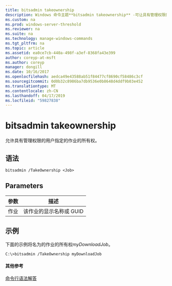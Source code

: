 ```yaml
---
title: bitsadmin takeownership
description: Windows 命令主题**bitsadmin takeownership** -可让具有管理权限的用户指定的作业的所有权。
ms.custom: na
ms.prod: windows-server-threshold
ms.reviewer: na
ms.suite: na
ms.technology: manage-windows-commands
ms.tgt_pltfrm: na
ms.topic: article
ms.assetid: ea0ce7cb-440a-498f-a3ef-8368fa43e399
author: coreyp-at-msft
ms.author: coreyp
manager: dongill
ms.date: 10/16/2017
ms.openlocfilehash: aedca49e43588ab51f84477cf8690cf58486c3cf
ms.sourcegitcommit: 0d0b32c8986ba7db9536e0b8648d4ddf9b03e452
ms.translationtype: MT
ms.contentlocale: zh-CN
ms.lasthandoff: 04/17/2019
ms.locfileid: "59827838"
---
```

# <a name="bitsadmin-takeownership"></a>bitsadmin takeownership



允许具有管理权限的用户指定的作业的所有权。

## <a name="syntax"></a>语法

```
bitsadmin /TakeOwnership <Job>
```

## <a name="parameters"></a>Parameters

|参数|描述|
|---------|-----------|
|作业|该作业的显示名称或 GUID|

## <a name="BKMK_examples"></a>示例

下面的示例将名为的作业的所有权*myDownloadJob*。
```
C:\>bitsadmin /TakeOwnership myDownloadJob
```

#### <a name="additional-references"></a>其他参考

[命令行语法解答](command-line-syntax-key.md)